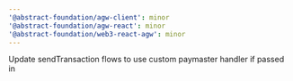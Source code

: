 ```yaml
---
'@abstract-foundation/agw-client': minor
'@abstract-foundation/agw-react': minor
'@abstract-foundation/web3-react-agw': minor
---
```


Update sendTransaction flows to use custom paymaster handler if passed in
